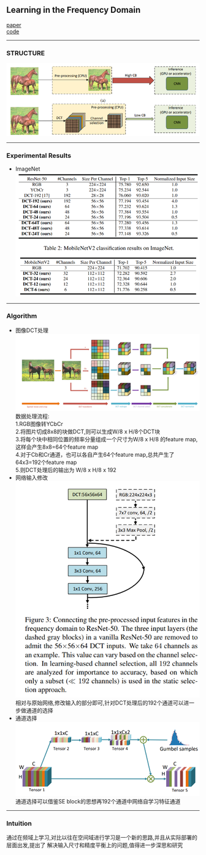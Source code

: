 ## Learning in the Frequency Domain
[paper](https://arxiv.org/pdf/2002.12416.pdf)  
[code](https://github.com/calmevtime/DCTNet)  

---
### STRUCTURE
![](src/Structure_0.png)  

---
### Experimental Results
* ImageNet  
![](src/ER_0.png)

---
### Algorithm  
* 图像DCT处理  
![](src/Oth_0.png)  
数据处理流程:  
1.RGB图像转YCbCr  
2.将图片切成8x8的块做DCT,则可以生成W/8 x H/8个DCT块  
3.将每个块中相同位置的频率分量组成一个尺寸为W/8 x H/8 的feature map,这样会产生8x8=64个feature map  
4.对于Cb和Cr通道，也可以各自产生64个feature map,总共产生了64x3=192个feature map  
5.则DCT处理后的输出为 W/8 x H/8 x 192  
* 网络输入修改  
![](src/Oth_1.png)  
相对与原始网络,修改输入的部分即可,针对DCT处理后的192个通道可以进一步做通道的选择  
* 通道选择  
![](src/Oth_2.png)  
通道选择可以借鉴SE block的思想再192个通道中网络自学习特征通道

---
### Intuition  
通过在频域上学习,对比以往在空间域进行学习是一个新的思路,并且从实际部署的层面出发,提出了
解决输入尺寸和精度平衡上的问题,值得进一步深思和研究
